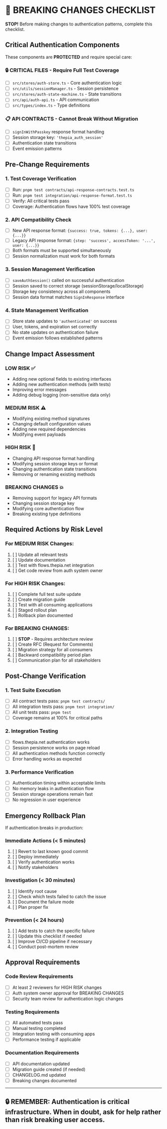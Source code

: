 # 🚨 BREAKING CHANGES CHECKLIST

**STOP!** Before making changes to authentication patterns, complete this checklist.

## Critical Authentication Components

These components are **PROTECTED** and require special care:

### 🔒 **CRITICAL FILES** - Require Full Test Coverage
- [ ] `src/stores/auth-store.ts` - Core authentication logic
- [ ] `src/utils/sessionManager.ts` - Session persistence
- [ ] `src/stores/auth-state-machine.ts` - State transitions
- [ ] `src/api/auth-api.ts` - API communication
- [ ] `src/types/index.ts` - Type definitions

### 📋 **API CONTRACTS** - Cannot Break Without Migration
- [ ] `signInWithPasskey` response format handling
- [ ] Session storage key: `'thepia_auth_session'`
- [ ] Authentication state transitions
- [ ] Event emission patterns

## Pre-Change Requirements

### 1. **Test Coverage Verification**
- [ ] Run: `pnpm test contracts/api-response-contracts.test.ts`
- [ ] Run: `pnpm test integration/api-response-format.test.ts`
- [ ] Verify: All critical tests pass
- [ ] Coverage: Authentication flows have 100% test coverage

### 2. **API Compatibility Check**
- [ ] New API response format: `{success: true, tokens: {...}, user: {...}}`
- [ ] Legacy API response format: `{step: 'success', accessToken: '...', user: {...}}`
- [ ] Both formats must be supported simultaneously
- [ ] Session normalization must work for both formats

### 3. **Session Management Verification**
- [ ] `saveAuthSession()` called on successful authentication
- [ ] Session saved to correct storage (sessionStorage/localStorage)
- [ ] Storage key consistency across all components
- [ ] Session data format matches `SignInResponse` interface

### 4. **State Management Verification**
- [ ] Store state updates to `'authenticated'` on success
- [ ] User, tokens, and expiration set correctly
- [ ] No state updates on authentication failure
- [ ] Event emission follows established patterns

## Change Impact Assessment

### **LOW RISK** ✅
- Adding new optional fields to existing interfaces
- Adding new authentication methods (with tests)
- Improving error messages
- Adding debug logging (non-sensitive data only)

### **MEDIUM RISK** ⚠️
- Modifying existing method signatures
- Changing default configuration values
- Adding new required dependencies
- Modifying event payloads

### **HIGH RISK** 🚨
- Changing API response format handling
- Modifying session storage keys or format
- Changing authentication state transitions
- Removing or renaming existing methods

### **BREAKING CHANGES** 💥
- Removing support for legacy API formats
- Changing session storage key
- Modifying core authentication flow
- Breaking existing type definitions

## Required Actions by Risk Level

### For **MEDIUM RISK** Changes:
1. [ ] Update all relevant tests
2. [ ] Update documentation
3. [ ] Test with flows.thepia.net integration
4. [ ] Get code review from auth system owner

### For **HIGH RISK** Changes:
1. [ ] Complete full test suite update
2. [ ] Create migration guide
3. [ ] Test with all consuming applications
4. [ ] Staged rollout plan
5. [ ] Rollback plan documented

### For **BREAKING CHANGES**:
1. [ ] **STOP** - Requires architecture review
2. [ ] Create RFC (Request for Comments)
3. [ ] Migration strategy for all consumers
4. [ ] Backward compatibility period plan
5. [ ] Communication plan for all stakeholders

## Post-Change Verification

### 1. **Test Suite Execution**
- [ ] All contract tests pass: `pnpm test contracts/`
- [ ] All integration tests pass: `pnpm test integration/`
- [ ] All unit tests pass: `pnpm test`
- [ ] Coverage remains at 100% for critical paths

### 2. **Integration Testing**
- [ ] flows.thepia.net authentication works
- [ ] Session persistence works on page reload
- [ ] All authentication methods function correctly
- [ ] Error handling works as expected

### 3. **Performance Verification**
- [ ] Authentication timing within acceptable limits
- [ ] No memory leaks in authentication flow
- [ ] Session storage operations remain fast
- [ ] No regression in user experience

## Emergency Rollback Plan

If authentication breaks in production:

### **Immediate Actions** (< 5 minutes)
1. [ ] Revert to last known good commit
2. [ ] Deploy immediately
3. [ ] Verify authentication works
4. [ ] Notify stakeholders

### **Investigation** (< 30 minutes)
1. [ ] Identify root cause
2. [ ] Check which tests failed to catch the issue
3. [ ] Document the failure mode
4. [ ] Plan proper fix

### **Prevention** (< 24 hours)
1. [ ] Add tests to catch the specific failure
2. [ ] Update this checklist if needed
3. [ ] Improve CI/CD pipeline if necessary
4. [ ] Conduct post-mortem review

## Approval Requirements

### **Code Review Requirements**
- [ ] At least 2 reviewers for HIGH RISK changes
- [ ] Auth system owner approval for BREAKING CHANGES
- [ ] Security team review for authentication logic changes

### **Testing Requirements**
- [ ] All automated tests pass
- [ ] Manual testing completed
- [ ] Integration testing with consuming apps
- [ ] Performance testing if applicable

### **Documentation Requirements**
- [ ] API documentation updated
- [ ] Migration guide created (if needed)
- [ ] CHANGELOG.md updated
- [ ] Breaking changes documented

---

## 🔒 **REMEMBER**: Authentication is critical infrastructure. When in doubt, ask for help rather than risk breaking user access.
